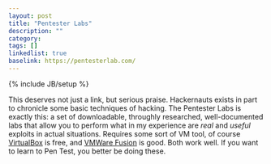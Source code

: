 ```yaml
---
layout: post
title: "Pentester Labs"
description: ""
category: 
tags: []
linkedlist: true
baselink: https://pentesterlab.com/
---
```

{% include JB/setup %}

This deserves not just a link, but serious praise. Hackernauts exists in part to chronicle some basic techniques of hacking. The Pentester Labs is exactly this: a set of downloadable, throughly researched, well-documented labs that allow you to perform what in my experience are *real* and *useful* exploits in actual situations. Requires some sort of VM tool, of course [VirtualBox](https://www.virtualbox.org) is free, and [VMWare Fusion](http://www.vmware.com/products/fusion/overview.html) is good. Both work well. If you want to learn to Pen Test, you better be doing these.
